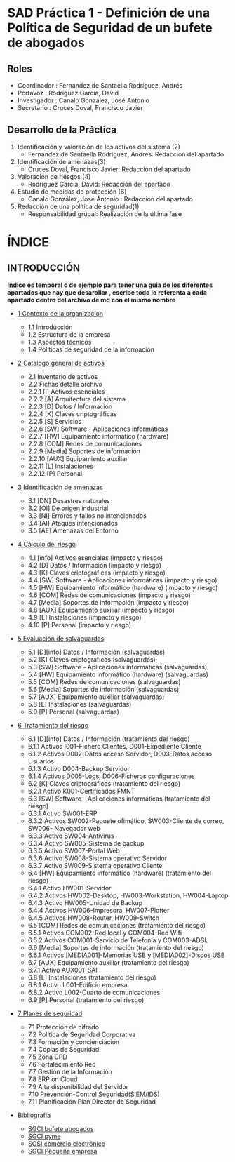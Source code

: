 # SAD Práctica 1 - Definición de una Política de Seguridad de un bufete de abogados

## Roles
- Coordinador : Fernández de Santaella Rodríguez, Andrés
- Portavoz : Rodríguez García, David
- Investigador : Canalo González, José Antonio 
- Secretario : Cruces Doval, Francisco Javier

## Desarrollo de la Práctica
1. Identificación y valoración de los activos del sistema (2)
    - Fernández de Santaella Rodríguez, Andrés: Redacción del apartado
2. Identificación de amenazas(3)
    - Cruces Doval, Francisco Javier: Redacción del apartado
3. Valoración de riesgos (4)
    - Rodríguez García, David: Redacción del apartado 
4. Estudio de medidas de protección (6)
    - Canalo González, José Antonio : Redacción del apartado
5. Redacción de una política de seguridad(1)
    - Responsabilidad grupal: Realización de la última fase

# ÍNDICE

## INTRODUCCIÓN


**Indice es temporal o de ejemplo para tener una guia de los diferentes apartados que hay que desarollar , escribe todo lo referenta a cada apartado dentro del archivo de md con el mismo nombre** 

- [1 Contexto de la organización](ArchivosMD/Contexto%20de%20la%20organización.md)
    -  1.1 Introducción
    -  1.2 Estructura de la empresa
    -  1.3 Aspectos técnicos
    -  1.4 Políticas de seguridad de la información

- [2 Catalogo general de activos](ArchivosMD/Catalogo%20general%20de%20activos.md)
    - 2.1 Inventario de activos
    - 2.2 Fichas detalle archivo
    - 2.2.1 [I] Activos esenciales
    - 2.2.2 [A] Arquitectura del sistema
    - 2.2.3 [D] Datos / Información
    - 2.2.4 [K] Claves criptográficas
    - 2.2.5 [S] Servicios
    - 2.2.6 [SW] Software - Aplicaciones informáticas
    - 2.2.7 [HW] Equipamiento informático (hardware)
    - 2.2.8 [COM] Redes de comunicaciones
    - 2.2.9 [Media] Soportes de información
    - 2.2.10 [AUX] Equipamiento auxiliar
    - 2.2.11 [L] Instalaciones
    - 2.2.12 [P] Personal

- [3 Identificación de amenazas](ArchivosMD/Identificación%20de%20amenazas.md)
    - 3.1 [DN] Desastres naturales
    - 3.2 [OI] De origen industrial
    - 3.3 [NI] Errores y fallos no intencionados
    - 3.4 [AI] Ataques intencionados
    - 3.5 [AE] Amenazas del Entorno

- [4 Cálculo del riesgo](ArchivosMD/Cálculo%20del%20riesgo.md)
    - 4.1 [info] Activos esenciales (impacto y riesgo)
    - 4.2 [D] Datos / Información (impacto y riesgo)
    - 4.3 [K] Claves criptográficas (impacto y riesgo)
    - 4.4 [SW] Software - Aplicaciones informáticas (impacto y riesgo)
    - 4.5 [HW] Equipamiento informático (hardware) (impacto y riesgo)
    - 4.6 [COM] Redes de comunicaciones (impacto y riesgo)
    - 4.7 [Media] Soportes de información (impacto y riesgo)
    - 4.8 [AUX] Equipamiento auxiliar (impacto y riesgo)
    - 4.9 [L] Instalaciones (impacto y riesgo)
    - 4.10 [P] Personal (impacto y riesgo)

- [5 Evaluación de salvaguardas](ArchivosMD/Evaluación%20de%20salvaguardas.md)
    - 5.1 [D][info] Datos / Información (salvaguardas)
    - 5.2 [K] Claves criptográficas (salvaguardas)
    - 5.3 [SW] Software – Aplicaciones informáticas (salvaguardas)
    - 5.4 [HW] Equipamiento informático (hardware) (salvaguardas)
    - 5.5 [COM] Redes de comunicaciones (salvaguardas)
    - 5.6 [Media] Soportes de información (salvaguardas)
    - 5.7 [AUX] Equipamiento auxiliar (salvaguardas)
    - 5.8 [L] Instalaciones (salvaguardas)
    - 5.9 [P] Personal (salvaguardas)

- [6 Tratamiento del riesgo](ArchivosMD/Tratamiento%20del%20riesgo.md)
    - 6.1 [D][info] Datos / Información (tratamiento del riesgo)
    - 6.1.1 Activos I001-Fichero Clientes, D001-Expediente Cliente
    - 6.1.2 Activos D002-Datos acceso Servidor, D003-Datos acceso Usuarios
    - 6.1.3 Activo D004-Backup Servidor
    - 6.1.4 Activos D005-Logs, D006-Ficheros configuraciones
    - 6.2 [K] Claves criptográficas (tratamiento del riesgo)
    - 6.2.1 Activo K001-Certificados FMNT
    - 6.3 [SW] Software – Aplicaciones informáticas (tratamiento del riesgo)
    - 6.3.1 Activo SW001-ERP
    - 6.3.2 Activos SW002-Paquete ofimático, SW003-Cliente de correo, SW006- Navegador web
    - 6.3.3 Activo SW004-Antivirus
    - 6.3.4 Activo SW005-Sistema de backup
    - 6.3.5 Activo SW007-Portal Web
    - 6.3.6 Activo SW008-Sistema operativo Servidor
    - 6.3.7 Activo SW009-Sistema operativo Cliente
    - 6.4 [HW] Equipamiento informático (hardware) (tratamiento del riesgo)
    - 6.4.1 Activo HW001-Servidor
    - 6.4.2 Activos HW002-Desktop, HW003-Workstation, HW004-Laptop
    - 6.4.3 Activo HW005-Unidad de Backup
    - 6.4.4 Activos HW006-Impresora, HW007-Plotter
    - 6.4.5 Activos HW008-Router, HW009-Switch
    - 6.5 [COM] Redes de comunicaciones (tratamiento del riesgo)
    - 6.5.1 Activos COM002-Red local y COM004-Red Wifi
    - 6.5.2 Activos COM001-Servicio de Telefonía y COM003-ADSL
    - 6.6 [Media] Soportes de información (tratamiento del riesgo)
    - 6.6.1 Activos [MEDIA001]-Memorias USB y [MEDIA002]-Discos USB
    - 6.7 [AUX] Equipamiento auxiliar (tratamiento del riesgo)
    - 6.7.1 Activo AUX001-SAI
    - 6.8 [L] Instalaciones (tratamiento del riesgo)
    - 6.8.1 Activo L001-Edificio empresa
    - 6.8.2 Activo L002-Cuarto de comunicaciones
    - 6.9 [P] Personal (tratamiento del riesgo)

- [7 Planes de seguridad](ArchivosMD/Planes%20de%20seguridad.md)
    - 7.1 Protección de cifrado
    - 7.2 Política de Seguridad Corporativa
    - 7.3 Formación y concienciación
    - 7.4 Copias de Seguridad
    - 7.5 Zona CPD
    - 7.6 Fortalecimiento Red
    - 7.7 Gestión de la Información
    - 7.8 ERP on Cloud
    - 7.9 Alta disponibilidad del Servidor
    - 7.10 Prevención-Control Seguridad(SIEM/IDS)
    - 7.11 Planificación Plan Director de Seguridad



- Bibliografía 
    - [SGCI bufete abogados](https://rua.ua.es/dspace/bitstream/10045/96787/1/Desarrollo_del_Plan_Director_de_Seguridad_para_un_bufete_Peco_Moreno_Agustin.pdf)
    - [SGCI pyme](https://rua.ua.es/dspace/bitstream/10045/102087/1/Esquema_Director_de_Seguridad_para_Empresas_pymes_d_Diaz_Perez_Juan_Salvador.pdf)
    - [SGSI comercio electrónico](https://rua.ua.es/dspace/bitstream/10045/135228/1/Diseno_y_desarrollo_del_SGSI_para_una_empresa_de_ecommerce_Amaro_Perez_Paola.pdf)
    - [SGCI Pequeña empresa](https://educacionadistancia.juntadeandalucia.es/centros/sevilla/pluginfile.php/515326/mod_resource/content/1/48ca15671b800.pdf)
